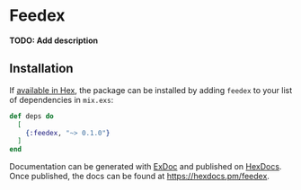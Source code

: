 # Feedex

**TODO: Add description**

## Installation

If [available in Hex](https://hex.pm/docs/publish), the package can be installed
by adding `feedex` to your list of dependencies in `mix.exs`:

```elixir
def deps do
  [
    {:feedex, "~> 0.1.0"}
  ]
end
```

Documentation can be generated with [ExDoc](https://github.com/elixir-lang/ex_doc)
and published on [HexDocs](https://hexdocs.pm). Once published, the docs can
be found at <https://hexdocs.pm/feedex>.

